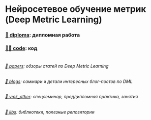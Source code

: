 # Нейросетевое обучение метрик (Deep Metric Learning)

### [📝 diploma](main.pdf): дипломная работа

### [🧑‍💻 code](src): код

#

###### [📄 papers](papers.md): обзоры статей по Deep Metric Learning

###### [🎡 blogs](blogs.md): саммари и детали интересных блог-постов по DML

###### [🗿 vmk_other](vmk_other): спецсеминар, преддипломная практика, занятия

###### [💾 libs](libs.md): библиотеки, полезные репозитории

